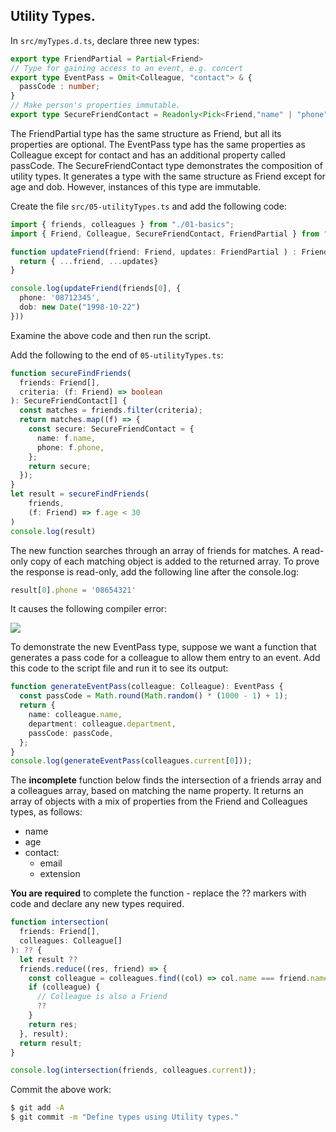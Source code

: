 ## Utility Types.

In `src/myTypes.d.ts`, declare three new types:
~~~ts
export type FriendPartial = Partial<Friend>
// Type for gaining access to an event, e.g. concert
export type EventPass = Omit<Colleague, "contact"> & {
  passCode : number;
}
// Make person's properties immutable.
export type SecureFriendContact = Readonly<Pick<Friend,"name" | "phone" > >
~~~
The FriendPartial type has the same structure as Friend, but all its properties are optional. The EventPass type has the same properties as Colleague except for contact and has an additional property called passCode. The SecureFriendContact type demonstrates the composition of utility types. It generates a type with the same structure as Friend except for age and dob. However, instances of this type are immutable.

Create the file `src/05-utilityTypes.ts` and add the following code:
~~~ts
import { friends, colleagues } from "./01-basics";
import { Friend, Colleague, SecureFriendContact, FriendPartial } from "./myTypes";

function updateFriend(friend: Friend, updates: FriendPartial ) : Friend {
  return { ...friend, ...updates}
}

console.log(updateFriend(friends[0], {
  phone: '08712345',
  dob: new Date("1998-10-22")
}))
~~~
Examine the above code and then run the script.

Add the following to the end of `05-utilityTypes.ts`:
~~~ts
function secureFindFriends(
  friends: Friend[],
  criteria: (f: Friend) => boolean
): SecureFriendContact[] {
  const matches = friends.filter(criteria);
  return matches.map((f) => {
    const secure: SecureFriendContact = {
      name: f.name,
      phone: f.phone,
    };
    return secure;
  });
}
let result = secureFindFriends(
    friends,
    (f: Friend) => f.age < 30
)
console.log(result)
~~~
The new function searches through an array of friends for matches. A read-only copy of each matching object is added to the returned array. To prove the response is read-only, add the following line after the console.log:
~~~ts
result[0].phone = '08654321'
~~~
It causes the following compiler error:

![][error] 

To demonstrate the new EventPass type, suppose we want a function that generates a pass code for a colleague to allow them entry to an event. Add this code to the script file and run it to see its output:
~~~ts
function generateEventPass(colleague: Colleague): EventPass {
  const passCode = Math.round(Math.random() * (1000 - 1) + 1);
  return {
    name: colleague.name,
    department: colleague.department,
    passCode: passCode,
  };
}
console.log(generateEventPass(colleagues.current[0]));
~~~

The __incomplete__ function below finds the intersection of a friends array and a colleagues array, based on matching the name property. It returns an array of objects with a mix of properties from the Friend and Colleagues types, as follows:

+ name
+ age
+ contact:
   + email
   + extension

__You are required__ to complete the function - replace the ?? markers with code and declare any new types required.
~~~ts
function intersection(
  friends: Friend[],
  colleagues: Colleague[]
): ?? {
  let result ??
  friends.reduce((res, friend) => {
    const colleague = colleagues.find((col) => col.name === friend.name);
    if (colleague) {
      // Colleague is also a Friend
      ??
    }
    return res;
  }, result);
  return result;
}

console.log(intersection(friends, colleagues.current));
~~~

Commit the above work:
~~~bash
$ git add -A
$ git commit -m "Define types using Utility types."
~~~

[error]: ./img/error.png
